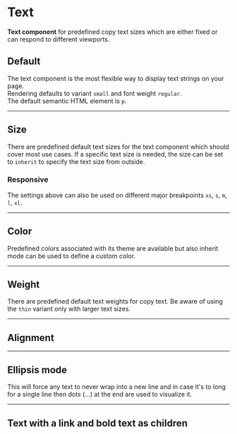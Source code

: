 # Text

**Text component** for predefined copy text sizes which are either fixed or can respond to different viewports.

## Default

The text component is the most flexible way to display text strings on your page.  
Rendering defaults to variant `small` and font weight `regular`.  
The default semantic HTML element is `p`.

<Playground :themeable="true">
  <template v-slot="{theme}">
    <p-text :theme="theme">The quick brown fox jumps over the lazy dog</p-text>
  </template>
</Playground>

--- 

## Size

There are predefined default text sizes for the text component which should cover most use cases. If a specific text size is needed, the size can be set to `inherit` to specify the text size from outside.

<Playground :themeable="true">
  <template #configurator>
    <select @change="size = $event.target.value">
      <option disabled>Select a size</option>
      <option>x-small</option>
      <option>small</option>
      <option selected>medium</option>
      <option>large</option>
      <option>x-large</option>
      <option>inherit</option>
    </select>
  </template>
  <template v-slot="{theme}">
    <p-text :theme="theme" :size="size" :style="isInheritSize">The quick brown fox jumps over the lazy dog</p-text>
  </template>
</Playground>

### Responsive

The settings above can also be used on different major breakpoints `xs`, `s`, `m`, `l`, `xl`.

<Playground :themeable="true">
  <template v-slot="{theme}">
    <p-text :theme="theme" size="{ base: 'small', l: 'medium' }">The quick brown fox jumps over the lazy dog</p-text>
  </template>
</Playground>

--- 

## Color
Predefined colors associated with its theme are available but also inherit mode can be used to define a custom color.

<Playground :themeable="true">
  <template #configurator>
    <select @change="color = $event.target.value">
      <option disabled>Select a color</option>
      <option value="brand">Brand</option>
      <option value="default" selected>Default</option>
      <option value="neutral-contrast-high">Neutral Contrast High</option>
      <option value="neutral-contrast-medium">Neutral Contrast Medium</option>
      <option value="neutral-contrast-low">Neutral Contrast Low</option>
      <option value="notification-success">Notification Success</option>
      <option value="notification-warning">Notification Warning</option>
      <option value="notification-error">Notification Error</option>
      <option value="inherit">Inherit</option>
    </select>
  </template>
  <template v-slot="{theme}">
    <p-text :theme="theme" :color="color" :style="isInheritColor">The quick brown fox jumps over the lazy dog</p-text>
  </template>
</Playground>

--- 

## Weight

There are predefined default text weights for copy text. Be aware of using the `thin` variant only with larger text sizes.

<Playground :themeable="true">
  <template #configurator>
    <select @change="weight = $event.target.value">
      <option disabled>Select a weight</option>
      <option value="thin" selected>Thin</option>
      <option value="regular">Regular</option>
      <option value="bold">Bold</option>
    </select>
  </template>
  <template v-slot="{theme}">
    <p-text :theme="theme" size="medium" :weight="weight">The quick brown fox jumps over the lazy dog</p-text>
  </template>
</Playground>

---

## Alignment

<Playground :themeable="true">
  <template #configurator>
    <select @change="align = $event.target.value">
      <option disabled>Select an alignment</option>
      <option value="left">Left</option>
      <option value="center" selected>Center</option>
      <option value="right">Right</option>
    </select>
  </template>
  <template v-slot="{theme}">
    <p-text :theme="theme" :align="align">The quick brown fox jumps over the lazy dog</p-text>
  </template>
</Playground>

---

## Ellipsis mode
This will force any text to never wrap into a new line and in case it's to long for a single line then dots (…) at the end are used to visualize it.

<Playground :themeable="true">
  <template v-slot="{theme}">
    <p-text :theme="theme" ellipsis="true">Lorem ipsum dolor sit amet, consetetur sadipscing elitr, sed diam nonumy eirmod tempor invidunt ut labore et dolore magna aliquyam erat, sed diam voluptua. At vero eos et accusam et justo duo dolores et ea rebum.</p-text>
  </template>
</Playground>

---

## Text with a link and bold text as children

<Playground :themeable="true">
  <template v-slot="{theme}">
    <p-text :theme="theme">Lorem ipsum dolor sit amet <a href="#">linked text</a> et, <b>bold text</b> & <strong>strong text</strong></p-text>
  </template>
</Playground>


<script lang="ts">
  import { Component, Vue } from 'vue-property-decorator';
  
  @Component
  export default class PlaygroundTypography extends Vue {
    public size: string = 'medium';
    public weight: string = 'thin';
    public color: string = 'default';
    public align: string = 'center';
    
    public get isInheritSize() {
      return this.size === 'inherit' ? 'font-size: 48px; line-height: 1.16667;' : undefined;
    }
    
    public get isInheritColor() {
      return this.color === 'inherit' ? 'color: deeppink' : undefined;
    }
  }
</script>